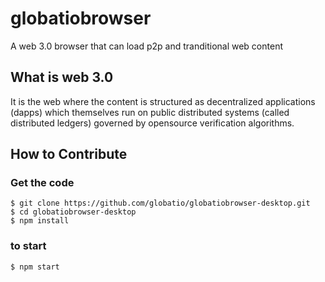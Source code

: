 # globatiobrowser
A web 3.0 browser that can load p2p and tranditional web content

What is web 3.0
----------------

It is the web where the content is structured as decentralized applications (dapps) which themselves run on public distributed systems (called distributed ledgers) governed by opensource verification algorithms.

## How to Contribute

### Get the code

```
$ git clone https://github.com/globatio/globatiobrowser-desktop.git
$ cd globatiobrowser-desktop
$ npm install
```

### to start

```
$ npm start
```
